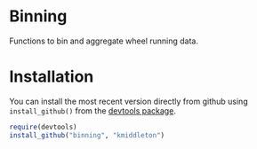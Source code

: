 # Binning #

Functions to bin and aggregate wheel running data.

# Installation #

You can install the most recent version directly from github using
`install_github()` from the
[devtools package](https://github.com/hadley/devtools).

```R
require(devtools)
install_github("binning", "kmiddleton")
```

